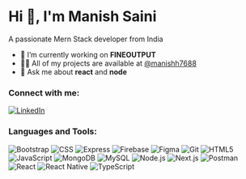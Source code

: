 # Hi 👋, I'm Manish Saini

A passionate Mern Stack developer from India

- 🔭 I’m currently working on **FINEOUTPUT**
- 👨‍💻 All of my projects are available at [@manishh7688](https://github.com/manishh7688)
- 💬 Ask me about **react** and **node**

### Connect with me:
[![LinkedIn](https://img.shields.io/badge/-LinkedIn-blue?style=flat-square&logo=linkedin)](https://www.linkedin.com/in/manish-saini-b79b53282/)

### Languages and Tools:
![Bootstrap](https://img.shields.io/badge/-Bootstrap-563D7C?logo=bootstrap&logoColor=white)
![CSS](https://img.shields.io/badge/-CSS3-1572B6?logo=css3)
![Express](https://img.shields.io/badge/-Express-000000?logo=express)
![Firebase](https://img.shields.io/badge/-Firebase-FFCA28?logo=firebase&logoColor=black)
![Figma](https://img.shields.io/badge/-Figma-F24E1E?logo=figma&logoColor=white)
![Git](https://img.shields.io/badge/-Git-F05032?logo=git&logoColor=white)
![HTML5](https://img.shields.io/badge/-HTML5-E34F26?logo=html5&logoColor=white)
![JavaScript](https://img.shields.io/badge/-JavaScript-F7DF1E?logo=javascript&logoColor=black)
![MongoDB](https://img.shields.io/badge/-MongoDB-47A248?logo=mongodb&logoColor=white)
![MySQL](https://img.shields.io/badge/-MySQL-4479A1?logo=mysql&logoColor=white)
![Node.js](https://img.shields.io/badge/-Node.js-43853D?logo=node.js&logoColor=white)
![Next.js](https://img.shields.io/badge/-Next.js-000000?logo=next.js&logoColor=white)
![Postman](https://img.shields.io/badge/-Postman-FF6C37?logo=postman&logoColor=white)
![React](https://img.shields.io/badge/-React-61DAFB?logo=react&logoColor=black)
![React Native](https://img.shields.io/badge/-React%20Native-61DAFB?logo=react&logoColor=black)
![TypeScript](https://img.shields.io/badge/-TypeScript-007ACC?logo=typescript&logoColor=white)
